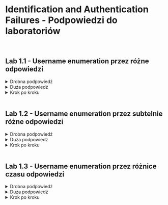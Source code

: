 # Identification and Authentication Failures - Podpowiedzi do laboratoriów

<br/>

## Lab 1.1 - Username enumeration przez różne odpowiedzi
<details>
  <summary>Drobna podpowiedź</summary>
  <ol>
    <li>
      Burp Intruder będzie bardzo przydatny w tym laboratorium, darmowa wersja Burpa w zupełności wystarczy.
    </li>
  </ol>
</details>

<details>
  <summary>Duża podpowiedź</summary>
  <ol>
    <li>
      Kluczem w tym laboratorium jest przyjżenie się uważnie odpowiedziom na zapytanie <code>POST /login</code>. 
    </li>
    <li>
      Próbuj łamać hasło dopiero jak poznasz poprawną nazwę użytkownika.
    </li>
  </ol>
</details>

<details>
  <summary>Krok po kroku</summary>
  <ol>
    <li> Z włączonym w tle Burpem wejdź na stronę logowania i wyślij żądanie logowania z całkowicie losowymi danymi. </li>
    <li> W Burpie wejdź w zakładkę "Proxy" > "HTTP history" i znajdź zapytanie <code>POST /login</code>. Wyślij je do Burp Intruder. </li>
    <li> W Burp Intruder, wejdź w zakładkę "Positions". Upewnij się, że <b>attack type</b> ma ustawioną wartość "Sniper". </li>
    <li>
      Naciśnij przycisk "Clear", żeby wyczyścić wszelkie automatycznie przypisane pozycje payloadu. Zaznacz wartość parametru <code>username</code>
      i kliknij "Add", żeby ustawić ją jako pozycję payloadu. Pozycja ta zostanie oznaczona przez dwa symbole <code>§</code>, na przykład:
      <code>username=§invalid-username§</code>. Na razie pozostaw hasło jako dowolną wartość stałą.
    </li>
    <li> W zakładce "Payloads", upewnij się, że <b>payload type</b> jest ustawiony na wartość "Simple List" </li>
    <li>
      W sekcji "Payload Options", wklej <a href=https://portswigger.net/web-security/authentication/auth-lab-usernames>listę użytkowników</a>.
      Nareszcie możemy rozpocząć atak! W tym celu wciśnij klawisz "Start attack". Atak rozpocznie się w nowym oknie.
    </li>
    <li>
      Gdy atak zakończy się, w zakładce "Results" zbadaj kolumnę "Length". Możesz kliknąć w nagłówek kolumny, aby posortować zawarte w niej dane.
      Zauważ, że jedna z wartości jest dłuższa od pozostałych. Porównaj zawartość tej odpowiedzi z pozostałymi. Zwróć uwagę, że pozostałe odpowiedzi
      zawierają wiadomość <code>Invalid username</code>, a ta zawiera <code>Incorrect password</code>. Zanotuj nazwę użytkownika w kolumnie "Payload".
    </li>
    <li>
      Zamknij okno ataku i wróć to zakładki "Positions". Kliknij "Clear", a następnie zmień wartość parametru <code>username</code> na wartość,
      którą udało się zdobyć w poprzednim kroku. Dodaj pozycję payloadu jako wartość parametru <code>password</code>. Rezultat powienien wyglądać
      mniej więcej w ten sposób:<br/><code>username=identified-user&password=§invalid-password§</code>
    </li>
    <li>
      W zakładce "Payloads", wyczyść listę nazw użytkowników i zastąp ją <a href=https://portswigger.net/web-security/authentication/auth-lab-passwords>
      listą potencjalnych haseł</a>. Kliknij "Start attack".
    </li>
    <li>
      Gdy atak zakończy się, popatrz na kolumnę "Status". Zauważ, że każdy request otrzymał odpowiedź z kodem statusu 200, poza jednym,
      który dostał odpowiedź z kodem 302. To sugeruje, że dana próba logowania była skuteczna.
    </li>
    <li> Zaloguj się przy użyciu zidentyfikowanych nazwy użytkownika i hasła i wejdź na podstronę konta użytkownika w celu rozwiązania laboratorium. </li>
  </ol>
</details>

<br/>

## Lab 1.2 - Username enumeration przez subtelnie różne odpowiedzi
<details>
  <summary>Drobna podpowiedź</summary>
  <ol>
    <li> Burp Intruder będzie bardzo przydatny w tym laboratorium. </li>
    <li> Tym razem różnica będzie cieżka do zauważenia gołym okiem. Gdyby tylko "Results" miało więcej kolumn... </li>
  </ol>
</details>

<details>
  <summary>Duża podpowiedź</summary>
  <ol>
    <li>
      Burp Intruder ma wbudowane wyciąganie danych z odpowiedzi przy użyciu polecenia <b>Grep</b>. Można je znaleźć w zakładce "Options" danego ataku.
      Wyciągnięcie odpowiednich danych z odpowiedzi powinno szybko uświadomić nam, które jest inne od reszty.
    </li>
    <li> Bezpieczenstwo systemu nie powinno tracic na swej jakosci z powodu bledow interpunkcyjnych </li>
  </ol>
</details>

<details>
  <summary>Krok po kroku</summary>
  <ol>
    <li>
      Z włączonym w tle Burpem wejdź na stronę logowania i wyślij żądanie z błędnymi danymi logowania. Wyśli zapytanie <code>POST /login</code>
      do Burp Intruder i dodaj pozycje payloadu do parametru <b>username</b>.
      </li>
    <li>
      W zakładce "Payloads", upewnij się, że wybrany payload type to "Simple list" i dodaj
      <a href=https://portswigger.net/web-security/authentication/auth-lab-usernames>listę użytkowników</a> jako wartości.
    </li>
    <li>
      W zakładce "Options", w sekcji "Grep - Extract", kliknij "Add". W oknie dialogowym, które się otworzy przewiń odpowiedź, aż natrfisz na wiadomość o błędzie
      <code>Invalid username or password</code>. Użyj myszy, aby zaznaczyć tekst wiadomości. Pozostałe opcje zostaną automatycznie ustawione.
      Naciśnij "OK" i rozpocznij atak.
    </li>
    <li>
      Gdy atak zakończy się, zauważ że pojawiła się dodatkowa kolumna zawierająca wiadomość o błędzie, którą kazaliśmy wyciągnąć z odpowiedzi.
      Posortuj kolumnę w celu znalezienia odpowiedzi, która różni się od pozostałych.
    </li>
    <li>
      Przyjrzyj się uważniej <i>innej</i> odpowiedzi. Zauważ, że zawiera literówkę w wiadomości o błędzie - zamiast kropki programista wpisał spację.
      Zanotuj nazwę użytkownika.
    </li>
    <li>
      Zamknij atak, przejdź do zakładki "Positions". Wstaw zapisaną nazwę użytkownika w pole <b>username</b> i dodaj pozycję payloadu do parametru <b>password</b>:
      <code>username=identified-user&password=§invalid-password§</code>.
    </li>
    <li>
      W zakładce "Payloads", wyczyść listę nazw użytkowników i zastąp ją <a href=https://portswigger.net/web-security/authentication/auth-lab-passwords>
      listą potencjalnych haseł</a>. Kliknij "Start attack".
    </li>
    <li>
      Gdy atak zakończy się, zauważ że jedno żądanie otrzymało odpowiedź z kodem 302. Zanotuj hasło, które zostało użyte w odpowiadającym zapytaniu.
    </li>
    <li>
      Zaloguj się przy użyciu zidentyfikowanych nazwy użytkownika i hasła i wejdź na podstronę konta użytkownika w celu rozwiązania laboratorium.
    </li>
  </ol>
</details>

<br/>

## Lab 1.3 - Username enumeration przez różnice czasu odpowiedzi
<details>
  <summary>Drobna podpowiedź</summary>
  <ol>
    <li> Warto rozważyć inne tryby Burp Intrudera niż "Sniper". </li>
    <li> Znajomość nagłówków HTTP może okazać się bardzo przydatna. </li>
    <li> Przyjrzyj się uważnie czasom odpowiedzi serwera. </li>
  </ol>
</details>

<details>
  <summary>Duża podpowiedź</summary>
  <ol>
    <li> Witryna wspiera nagłówek <code>X-Forwarded-For</code>, możemy przy jego użyciu dokonać spoofingu naszego adresu IP. </li>
    <li>
      W ramach ataku będziemy musieli zmieniać jednocześnie dwie wartości między zapytaniami (dodatkowo nasz adres IP).
      Idealnie do tego nadaje się tryb "Pitchfork".
    </li>
    <li> Zauważ, że czas odpowiedzi serwera przy sprawdzaniu hasła dla nieistniejącego konta jest zawsze mniej więcej taki sam. </li>
  </ol>
</details>

<details>
  <summary>Krok po kroku</summary>
  <ol>
    <li>
      Z włączonym w tle Burpem wejdź na stronę logowania i wyślij żądanie z błędnymi danymi logowania. Wyśli zapytanie <code>POST /login</code>
      do Burp Repeater i poeksperymentuj z różnymi loginami i hasłami. Zauważ, że Twoje IP zostanie zablokowane po kilku nieudanych próbach.
    </li>
    <li>
      Zwróć uwagę, że nagłówek <code>X-Forwarded-For</code> jest wspierany, to pozwoli dokonać spoofingu naszego adresu IP i ominąć opartą o adresy IP ochronę
      serwisu przed atakami brute-force.
    </li>
    <li>
      Kontynuuj eksperymentowanie z loginami i hasłami. Zwróć szczególną uwagę na czasy odpowiedzi serwera. Zawuaż, że jeśli username nie istnieje to czas odpowiedzi
      jest mniej więcej taki sam za każdym razem. Natomiast dla istniejącego konta, czas odpowiedzi zależy od długości podanego (błędnego) hasła.
    </li>
    <li>
      Prześlij zapytanie, z którego korzystaliśmy do Burp Intruder i wybierz attack type "Pitchfork". Wyczyść domyślne pozycje payloadów i dodaj nagłwek
      <code>X-Forwarded-For</code>.
    </li>
    <li>
      Dodaj pozycje payloadu dla nagłówka <code>X-Forwarded-For</code> oraz dla parametru <code>username</code>. Ustaw hasło na dowolny,
      bardzo długi string (około 100 znaków powinno wystarczyć).
    </li>
    <li>
      W zakładce "Payloads", wybierz payload set 1. Ustaw payload type "Numbers". Wybierz zasięg 1-100 i ustaw krok na 1. Ustaw maksymalną ilość cyfr
      po przecinku na 0. Tego użyjemy do spoofingu Twojego IP.
    </li>
    <li>
      Wybierz payload set 2 i dodaj <a href=https://portswigger.net/web-security/authentication/auth-lab-usernames>listę użytkowników</a> jako wartości.
      Rozpocznij atak.
    </li>
    <li>
      Gdy atak zakończy się, w górnej części okna, kliknij "Columns" i zaznacz opcje "Response received" oraz "Response completed".
      Te dwie kolumny są teraz wyświetlane w tabelu rezultatów.
    </li>
    <li>
      Zwróć uwagę, że jeden z tych czasów odpowiedzi był znacznie dłuższy od pozostałych. Powtórz kilkukrotnie to zapytanie i jeśli czas odpowiedzi
      pozostanie porównywalnie długi to zanotuj wykorzystany w tym zapytaniu login.
    </li>
    <li>
      Stwórz kolejny atak w Burp Intruderze na podstawie tego samego zapytania. Dodaj ponownie nagłówek <code>X-Forwarded-For</code> i dodaj
      do niego pozycje payloadu. Wstaw zapisany login jako wartość pola <b>username</b> oraz dodaj pozycję payloadu do parametru <code>password</code>.
    </li>
    <li>
      W zakładce "Payloads" dodaj listę liczb do payload setu 1 i <a href=https://portswigger.net/web-security/authentication/auth-lab-passwords>
      listę potencjalnych haseł</a> do payload setu 2. Rozpocznij atak.
    </li>
    <li>
      Gdy atak zakończy się, zauważ że jedno żądanie otrzymało odpowiedź z kodem 302. Zanotuj hasło, które zostało użyte w odpowiadającym zapytaniu.
    </li>
    <li>
      Zaloguj się przy użyciu zidentyfikowanych nazwy użytkownika i hasła i wejdź na podstronę konta użytkownika w celu rozwiązania laboratorium.
    </li>
  </ol>
</details>
